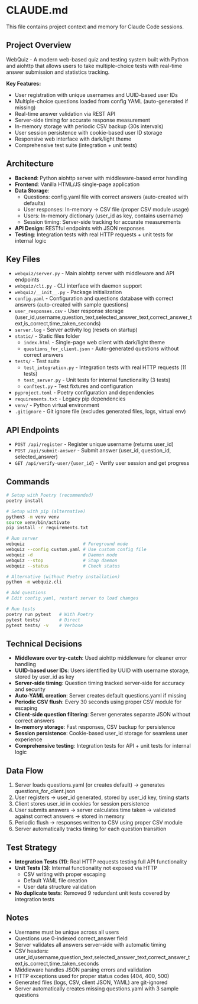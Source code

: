 # CLAUDE.md

This file contains project context and memory for Claude Code sessions.

## Project Overview
WebQuiz - A modern web-based quiz and testing system built with Python and aiohttp that allows users to take multiple-choice tests with real-time answer submission and statistics tracking.

**Key Features:**
- User registration with unique usernames and UUID-based user IDs
- Multiple-choice questions loaded from config YAML (auto-generated if missing)
- Real-time answer validation via REST API
- Server-side timing for accurate response measurement
- In-memory storage with periodic CSV backup (30s intervals)
- User session persistence with cookie-based user ID storage
- Responsive web interface with dark/light theme
- Comprehensive test suite (integration + unit tests)

## Architecture
- **Backend**: Python aiohttp server with middleware-based error handling
- **Frontend**: Vanilla HTML/JS single-page application
- **Data Storage**: 
  - Questions: config.yaml file with correct answers (auto-created with defaults)
  - User responses: In-memory → CSV file (proper CSV module usage)
  - Users: In-memory dictionary (user_id as key, contains username)
  - Session timing: Server-side tracking for accurate measurements
- **API Design**: RESTful endpoints with JSON responses
- **Testing**: Integration tests with real HTTP requests + unit tests for internal logic

## Key Files
- `webquiz/server.py` - Main aiohttp server with middleware and API endpoints
- `webquiz/cli.py` - CLI interface with daemon support
- `webquiz/__init__.py` - Package initialization
- `config.yaml` - Configuration and questions database with correct answers (auto-created with sample questions)
- `user_responses.csv` - User response storage (user_id,username,question_text,selected_answer_text,correct_answer_text,is_correct,time_taken_seconds)
- `server.log` - Server activity log (resets on startup)
- `static/` - Static files folder
  - `index.html` - Single-page web client with dark/light theme
  - `questions_for_client.json` - Auto-generated questions without correct answers
- `tests/` - Test suite
  - `test_integration.py` - Integration tests with real HTTP requests (11 tests)
  - `test_server.py` - Unit tests for internal functionality (3 tests)
  - `conftest.py` - Test fixtures and configuration
- `pyproject.toml` - Poetry configuration and dependencies
- `requirements.txt` - Legacy pip dependencies
- `venv/` - Python virtual environment
- `.gitignore` - Git ignore file (excludes generated files, logs, virtual env)

## API Endpoints
- `POST /api/register` - Register unique username (returns user_id)
- `POST /api/submit-answer` - Submit answer (user_id, question_id, selected_answer)
- `GET /api/verify-user/{user_id}` - Verify user session and get progress

## Commands
```bash
# Setup with Poetry (recommended)
poetry install

# Setup with pip (alternative)
python3 -m venv venv
source venv/bin/activate
pip install -r requirements.txt

# Run server
webquiz                      # Foreground mode
webquiz --config custom.yaml # Use custom config file
webquiz -d                   # Daemon mode
webquiz --stop               # Stop daemon
webquiz --status             # Check status

# Alternative (without Poetry installation)
python -m webquiz.cli

# Add questions
# Edit config.yaml, restart server to load changes

# Run tests
poetry run pytest   # With Poetry
pytest tests/       # Direct
pytest tests/ -v    # Verbose
```

## Technical Decisions
- **Middleware over try-catch**: Used aiohttp middleware for cleaner error handling
- **UUID-based user IDs**: Users identified by UUID with username storage, stored by user_id as key
- **Server-side timing**: Question timing tracked server-side for accuracy and security
- **Auto-YAML creation**: Server creates default questions.yaml if missing
- **Periodic CSV flush**: Every 30 seconds using proper CSV module for escaping
- **Client-side question filtering**: Server generates separate JSON without correct answers
- **In-memory storage**: Fast responses, CSV backup for persistence
- **Session persistence**: Cookie-based user_id storage for seamless user experience
- **Comprehensive testing**: Integration tests for API + unit tests for internal logic

## Data Flow
1. Server loads questions.yaml (or creates default) → generates questions_for_client.json
2. User registers → user_id generated, stored by user_id key, timing starts
3. Client stores user_id in cookies for session persistence
4. User submits answers → server calculates time taken → validated against correct answers → stored in memory
5. Periodic flush → responses written to CSV using proper CSV module
6. Server automatically tracks timing for each question transition

## Test Strategy
- **Integration Tests (11)**: Real HTTP requests testing full API functionality
- **Unit Tests (3)**: Internal functionality not exposed via HTTP
  - CSV writing with proper escaping
  - Default YAML file creation
  - User data structure validation
- **No duplicate tests**: Removed 9 redundant unit tests covered by integration tests

## Notes
- Username must be unique across all users
- Questions use 0-indexed correct_answer field
- Server validates all answers server-side with automatic timing
- CSV headers: user_id,username,question_text,selected_answer_text,correct_answer_text,is_correct,time_taken_seconds
- Middleware handles JSON parsing errors and validation
- HTTP exceptions used for proper status codes (404, 400, 500)
- Generated files (logs, CSV, client JSON, YAML) are git-ignored
- Server automatically creates missing questions.yaml with 3 sample questions